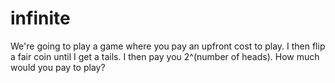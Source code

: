 infinite
========

We're going to play a game where you pay an upfront cost to play. I then flip a fair coin
until I get a tails. I then pay you 2^(number of heads). How much would you pay to play?
